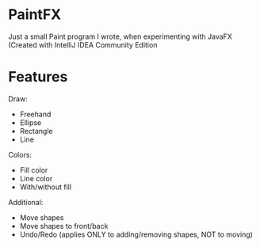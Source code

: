 # PaintFX
Just a small Paint program I wrote, when experimenting with JavaFX
(Created with IntelliJ IDEA Community Edition

# Features
Draw:
- Freehand
- Ellipse
- Rectangle
- Line

Colors:
- Fill color
- Line color
- With/without fill

Additional:
- Move shapes
- Move shapes to front/back
- Undo/Redo (applies ONLY to adding/removing shapes, NOT to moving)
